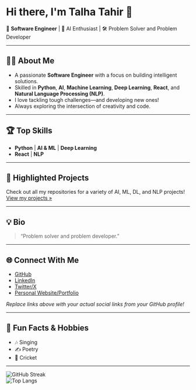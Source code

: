 # Hi there, I'm Talha Tahir 👋

🚀 **Software Engineer** | 🧠 AI Enthusiast | 🛠️ Problem Solver and Problem Developer

---

## 👨‍💻 About Me

- A passionate **Software Engineer** with a focus on building intelligent solutions.
- Skilled in **Python**, **AI**, **Machine Learning**, **Deep Learning**, **React**, and **Natural Language Processing (NLP)**.
- I love tackling tough challenges—and developing new ones!
- Always exploring the intersection of creativity and code.

---

## 🏆 Top Skills

- **Python** | **AI & ML** | **Deep Learning**
- **React** | **NLP**

---

## 🌟 Highlighted Projects

Check out all my repositories for a variety of AI, ML, DL, and NLP projects!  
[View my projects »](https://github.com/talhatahir5270?tab=repositories)

---

## 💡 Bio

> “Problem solver and problem developer.”

---

## 🌐 Connect With Me

- [GitHub](https://github.com/talhatahir5270)
- [LinkedIn](YOUR_LINKEDIN_URL)
- [Twitter/X](YOUR_TWITTER_URL)
- [Personal Website/Portfolio](YOUR_WEBSITE_URL)

*Replace links above with your actual social links from your GitHub profile!*

---

## 🎤 Fun Facts & Hobbies

- 🎶 Singing
- ✍️ Poetry
- 🏏 Cricket

---

![GitHub Streak](https://github-readme-streak-stats.herokuapp.com?user=talhatahir5270&theme=dark&hide_border=true)  
![Top Langs](https://github-readme-stats.vercel.app/api/top-langs/?username=talhatahir5270&layout=compact&theme=dark)
